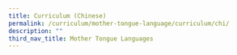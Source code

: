 ```yaml
---
title: Curriculum (Chinese)
permalink: /curriculum/mother-tongue-language/curriculum/chi/
description: ""
third_nav_title: Mother Tongue Languages
---
```


